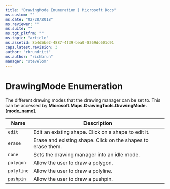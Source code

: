```yaml
---
title: "DrawingMode Enumeration | Microsoft Docs"
ms.custom: ""
ms.date: "02/28/2018"
ms.reviewer: ""
ms.suite: ""
ms.tgt_pltfrm: ""
ms.topic: "article"
ms.assetid: 8b4d5be2-4887-4f39-bea0-8269dc601c91
caps.latest.revision: 3
author: "rbrundritt"
ms.author: "richbrun"
manager: "stevelom"
---
```

# DrawingMode Enumeration
The different drawing modes that the drawing manager can be set to. This can be accessed by **Microsoft.Maps.DrawingTools.DrawingMode.[mode_name]**.

| Name       | Description                                                  |
|------------|--------------------------------------------------------------|
| `edit`     | Edit an existing shape. Click on a shape to edit it.         |
| `erase`    | Erase and existing shape. Click on the shapes to erase them. |
| `none`     | Sets the drawing manager into an idle mode.                  |
| `polygon`  | Allow the user to draw a polygon.                            |
| `polyline` | Allow the user to draw a polyline.                           |
| `pushpin`  | Allow the user to draw a pushpin.                            |